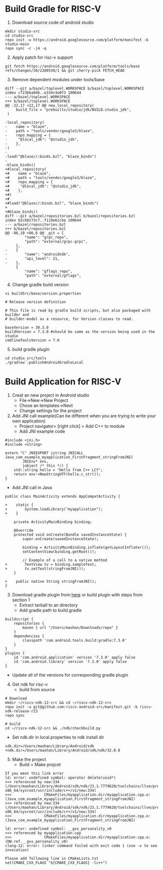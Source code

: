 # Build Gradle for RISC-V
1. Download source code of android studio
```
mkdir studio-src
cd studio-src
repo init -u https://android.googlesource.com/platform/manifest -b studio-main
repo sync -c -j4 -q
```

2. Apply patch for risc-v support
```
git fetch https://android.googlesource.com/platform/tools/base refs/changes/30/2280530/1 && git cherry-pick FETCH_HEAD
```

3. Remove dependent modules under tools/base
```
diff --git a/bazel/toplevel.WORKSPACE b/bazel/toplevel.WORKSPACE
index c723bba84b..e334c4a0f3 100644
--- a/bazel/toplevel.WORKSPACE
+++ b/bazel/toplevel.WORKSPACE
@@ -22,17 +22,17 @@ new_local_repository(
     build_file = "prebuilts/studio/jdk/BUILD.studio_jdk",
 )
 
-local_repository(
-    name = "blaze",
-    path = "tools/vendor/google3/blaze",
-    repo_mapping = {
-     "@local_jdk": "@studio_jdk",
-    },
-)
-
-load("@blaze//:binds.bzl", "blaze_binds")
-
-blaze_binds()
+#local_repository(
+#    name = "blaze",
+#    path = "tools/vendor/google3/blaze",
+#    repo_mapping = {
+#     "@local_jdk": "@studio_jdk",
+#    },
+#)
+#
+#load("@blaze//:binds.bzl", "blaze_binds")
+
+#blaze_binds()  
diff --git a/bazel/repositories.bzl b/bazel/repositories.bzl
index b2cb0273c7..f119e61cba 100644
--- a/bazel/repositories.bzl
+++ b/bazel/repositories.bzl
@@ -86,10 +86,6 @@ _git = [
         "name": "grpc_repo",
         "path": "external/grpc-grpc",
     },
-    {
-        "name": "androidndk",
-        "api_level": 21,
-    },
     {
         "name": "gflags_repo",
         "path": "external/gflags",
```

4. Change gradle build version
```
vi buildSrc/base/version.properties

# Release version definition

# This file is read by gradle build scripts, but also packaged with builder and
# builder-model as a resource, for Version classes to read.

baseVersion = 30.3.0
buildVersion = 7.3.0 #should be same as the version being used in the studio
cmdlineToolsVersion = 7.0
```

5. build gradle plugin
```
cd studio_src/tools
./gradlew :publishAndroidGradleLocal
```
# Build Application for RISC-V

1. Creat an new project in Android studio
   - File->New->New Project
   - Chose an templates->Next
   - Change settings for the project
2. Add JNI call example(Can be different when you are trying to write your own application)
   - Project navigator> [right click] > Add C++ to module
   - Add JNI example code
```
#include <jni.h>
#include <string>

extern "C" JNIEXPORT jstring JNICALL
Java_com_example_myapplication_FirstFragment_stringFromJNI(
        JNIEnv* env,
        jobject /* this */) {
    std::string hello = "Hello from C++ LCY";
    return env->NewStringUTF(hello.c_str());
}
```

   - Add JNI call in Java
```
public class MainActivity extends AppCompatActivity {

+    static {
+        System.loadLibrary("myapplication");
+    }

    private ActivityMainBinding binding;

    @Override
    protected void onCreate(Bundle savedInstanceState) {
        super.onCreate(savedInstanceState);

        binding = ActivityMainBinding.inflate(getLayoutInflater());
        setContentView(binding.getRoot());

        // Example of a call to a native method
+        TextView tv = binding.sampleText;
+        tv.setText(stringFromJNI());
    }

+    public native String stringFromJNI();
}
```

3. Download gradle plugin from [here](https://github.com/riscv-android-src/riscv-android/blob/main/resources/repo.tar) or build plugin with steps from section 1
   - Extract tarball to an directory
   - Add gradle path to build.gradle
```
buildscript {
    repositories {
        maven { url "/Users/maohan/Downloads/repo" }
    }
    dependencies {
        classpath 'com.android.tools.build:gradle:7.3.0'
    }
}
plugins {
    id 'com.android.application' version '7.3.0' apply false
    id 'com.android.library' version '7.3.0' apply false
}
```

   - Update all of the versions for corresponding gradle plugin
4. Get ndk for risc-v
   - build from source
```
# Download
mkdir ~/riscv-ndk-12-src && cd ~/riscv-ndk-12-src
repo init -u git@github.com:riscv-android-src/manifest.git -b riscv-ndk-release-r23
repo sync

# build
cd ~/riscv-ndk-12-src && ./ndk/checkbuild.py
```

   - Set ndk.dir in local.properties to ndk install dir
```
sdk.dir=/Users/maohan/Library/Android/sdk
+ndk.dir=/Users/maohan/Library/Android/sdk/ndk/32.0.0
```

5. Make the project
   - Build > Make projcet
```
If you meet this link error
ld: error: undefined symbol: operator delete(void*)
>>> referenced by new:334 (/Users/maohan/Library/Android/sdk/ndk/23.1.7779620/toolchains/llvm/prebuilt/darwin-x86_64/sysroot/usr/include/c++/v1/new:334)
>>>               CMakeFiles/myapplication.dir/myapplication.cpp.o:(Java_com_example_myapplication_FirstFragment_stringFromJNI)
>>> referenced by new:334 (/Users/maohan/Library/Android/sdk/ndk/23.1.7779620/toolchains/llvm/prebuilt/darwin-x86_64/sysroot/usr/include/c++/v1/new:334)
>>>               CMakeFiles/myapplication.dir/myapplication.cpp.o:(Java_com_example_myapplication_FirstFragment_stringFromJNI)

ld: error: undefined symbol: __gxx_personality_v0
>>> referenced by myapplication.cpp
>>>               CMakeFiles/myapplication.dir/myapplication.cpp.o:(DW.ref.__gxx_personality_v0)
clang-12: error: linker command failed with exit code 1 (use -v to see invocation)

Please add following line in CMakeLists.txt
set(CMAKE_CXX_FLAGS "${CMAKE_CXX_FLAGS} -lc++")
```
